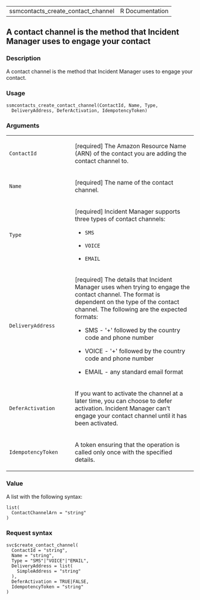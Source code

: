 <table style="width: 100%;">
<tbody>
<tr class="odd">
<td>ssmcontacts_create_contact_channel</td>
<td style="text-align: right;">R Documentation</td>
</tr>
</tbody>
</table>

## A contact channel is the method that Incident Manager uses to engage your contact

### Description

A contact channel is the method that Incident Manager uses to engage
your contact.

### Usage

    ssmcontacts_create_contact_channel(ContactId, Name, Type,
      DeliveryAddress, DeferActivation, IdempotencyToken)

### Arguments

<table>
<colgroup>
<col style="width: 35%" />
<col style="width: 65%" />
</colgroup>
<tbody>
<tr class="odd">
<td><code
id="ssmcontacts_create_contact_channel_:_ContactId">ContactId</code></td>
<td><p>[required] The Amazon Resource Name (ARN) of the contact you are
adding the contact channel to.</p></td>
</tr>
<tr class="even">
<td><code
id="ssmcontacts_create_contact_channel_:_Name">Name</code></td>
<td><p>[required] The name of the contact channel.</p></td>
</tr>
<tr class="odd">
<td><code
id="ssmcontacts_create_contact_channel_:_Type">Type</code></td>
<td><p>[required] Incident Manager supports three types of contact
channels:</p>
<ul>
<li><p><code>SMS</code></p></li>
<li><p><code>VOICE</code></p></li>
<li><p><code>EMAIL</code></p></li>
</ul></td>
</tr>
<tr class="even">
<td><code
id="ssmcontacts_create_contact_channel_:_DeliveryAddress">DeliveryAddress</code></td>
<td><p>[required] The details that Incident Manager uses when trying to
engage the contact channel. The format is dependent on the type of the
contact channel. The following are the expected formats:</p>
<ul>
<li><p>SMS - '+' followed by the country code and phone number</p></li>
<li><p>VOICE - '+' followed by the country code and phone
number</p></li>
<li><p>EMAIL - any standard email format</p></li>
</ul></td>
</tr>
<tr class="odd">
<td><code
id="ssmcontacts_create_contact_channel_:_DeferActivation">DeferActivation</code></td>
<td><p>If you want to activate the channel at a later time, you can
choose to defer activation. Incident Manager can't engage your contact
channel until it has been activated.</p></td>
</tr>
<tr class="even">
<td><code
id="ssmcontacts_create_contact_channel_:_IdempotencyToken">IdempotencyToken</code></td>
<td><p>A token ensuring that the operation is called only once with the
specified details.</p></td>
</tr>
</tbody>
</table>

### Value

A list with the following syntax:

    list(
      ContactChannelArn = "string"
    )

### Request syntax

    svc$create_contact_channel(
      ContactId = "string",
      Name = "string",
      Type = "SMS"|"VOICE"|"EMAIL",
      DeliveryAddress = list(
        SimpleAddress = "string"
      ),
      DeferActivation = TRUE|FALSE,
      IdempotencyToken = "string"
    )
